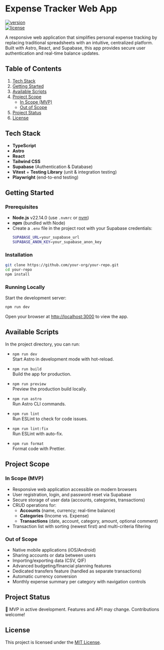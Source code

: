 # Expense Tracker Web App

[![version](https://img.shields.io/badge/version-0.0.1-blue)](https://github.com/your-org/your-repo/releases)  
[![license](https://img.shields.io/badge/license-MIT-green)](LICENSE)

A responsive web application that simplifies personal expense tracking by replacing traditional spreadsheets with an intuitive, centralized platform. Built with Astro, React, and Supabase, this app provides secure user authentication and real-time balance updates.

## Table of Contents

1. [Tech Stack](#tech-stack)
2. [Getting Started](#getting-started)
3. [Available Scripts](#available-scripts)
4. [Project Scope](#project-scope)
   - [In Scope (MVP)](#in-scope-mvp)
   - [Out of Scope](#out-of-scope)
5. [Project Status](#project-status)
6. [License](#license)

## Tech Stack

- **TypeScript**
- **Astro**
- **React**
- **Tailwind CSS**
- **Supabase** (Authentication & Database)
- **Vitest** + **Testing Library** (unit & integration testing)
- **Playwright** (end-to-end testing)

## Getting Started

### Prerequisites

- **Node.js** v22.14.0 (use `.nvmrc` or [nvm](https://github.com/nvm-sh/nvm))
- **npm** (bundled with Node)
- Create a `.env` file in the project root with your Supabase credentials:
  ```bash
  SUPABASE_URL=your_supabase_url
  SUPABASE_ANON_KEY=your_supabase_anon_key
  ```

### Installation

```bash
git clone https://github.com/your-org/your-repo.git
cd your-repo
npm install
```

### Running Locally

Start the development server:

```bash
npm run dev
```

Open your browser at [http://localhost:3000](http://localhost:3000) to view the app.

## Available Scripts

In the project directory, you can run:

- `npm run dev`  
  Start Astro in development mode with hot-reload.

- `npm run build`  
  Build the app for production.

- `npm run preview`  
  Preview the production build locally.

- `npm run astro`  
  Run Astro CLI commands.

- `npm run lint`  
  Run ESLint to check for code issues.

- `npm run lint:fix`  
  Run ESLint with auto-fix.

- `npm run format`  
  Format code with Prettier.

## Project Scope

### In Scope (MVP)

- Responsive web application accessible on modern browsers
- User registration, login, and password reset via Supabase
- Secure storage of user data (accounts, categories, transactions)
- CRUD operations for:
  - **Accounts** (name, currency; real-time balance)
  - **Categories** (Income vs. Expense)
  - **Transactions** (date, account, category, amount, optional comment)
- Transaction list with sorting (newest first) and multi-criteria filtering

### Out of Scope

- Native mobile applications (iOS/Android)
- Sharing accounts or data between users
- Importing/exporting data (CSV, QIF)
- Advanced budgeting/financial planning features
- Dedicated transfers feature (handled as separate transactions)
- Automatic currency conversion
- Monthly expense summary per category with navigation controls

## Project Status

🚧 MVP in active development. Features and API may change. Contributions welcome!

## License

This project is licensed under the [MIT License](LICENSE).
